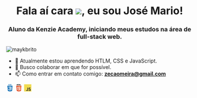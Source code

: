 <h1 align = "center"> Fala aí cara <img src = "https://raw.githubusercontent.com/kaueMarques/kaueMarques/master/hi.gif" width = "30px">, eu sou José Mario! </ h1 >
<h3 align = "center"> Aluno da Kenzie Academy, iniciando meus estudos na área de full-stack web. </h3>
<p align = "left"> <img src = "https://komarev.com/ghpvc/?username=maykbrito" alt = "maykbrito" /> </p>

- 🌱 Atualmente estou aprendendo HTLM, CSS e JavaScript.
- 👯 Busco colaborar em que for possível.
- 📫 Como entrar em contato comigo: **zecaomeira@gmail.com**

<p align = "left">
<img src = "https://raw.githubusercontent.com/devicons/devicon/master/icons/css3/css3-plain-wordmark.svg" alt = "css3" width = "20" height = "20" />
<img src = "https://raw.githubusercontent.com/devicons/devicon/master/icons/html5/html5-original-wordmark.svg" alt = "html5" width = "20" height = "20" />
<img src = "https://raw.githubusercontent.com/devicons/devicon/master/icons/javascript/javascript-original.svg" alt = "javascript" width = "20" height = "20" />
</a>

